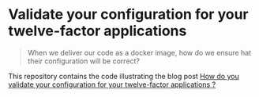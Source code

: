 # Validate your configuration for your twelve-factor applications

> When we deliver our code as a docker image, how do we ensure hat their configuration will be correct?

This repository contains the code illustrating the blog post [How do you validate your configuration for your twelve-factor applications ?](https://www.marmelab.com/blog)
